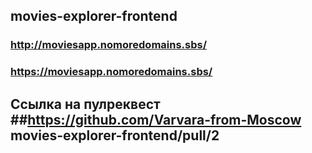 ## movies-explorer-frontend

### http://moviesapp.nomoredomains.sbs/
### https://moviesapp.nomoredomains.sbs/

## Ссылка на пулреквест ##https://github.com/Varvara-from-Moscow movies-explorer-frontend/pull/2
